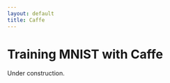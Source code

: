 ```yaml
---
layout: default
title: Caffe
---
```


Training MNIST with Caffe
================

Under construction.

